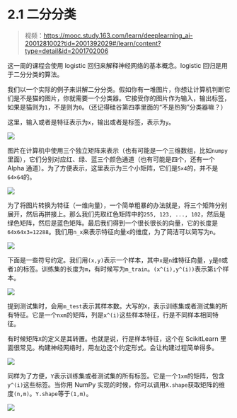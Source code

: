 # 2.1 二分分类

> 视频：<https://mooc.study.163.com/learn/deeplearning_ai-2001281002?tid=2001392029#/learn/content?type=detail&id=2001702006>

这一周的课程会使用 logistic 回归来解释神经网络的基本概念。logistic 回归是用于二分分类的算法。

我们以一个实际的例子来讲解二分分类。假如你有一堆图片，你想让计算机判断它们是不是猫的图片，你就需要一个分类器。它接受你的图片作为输入，输出标签，如果是猫则为`1`，不是则为`0`。（还记得硅谷第四季里面的“不是热狗”分类器嘛？）

这里，输入或者是特征表示为`x`，输出或者是标签，表示为`y`。

![](img/2-1-1.jpg)

图片在计算机中使用三个独立矩阵来表示（也有可能是一个三维数组，比如`numpy`里面），它们分别对应红、绿、蓝三个颜色通道（也有可能是四个，还有一个 Alpha 通道）。为了方便表示，这里表示为三个小矩阵，它们是`5×4`的，并不是`64×64`的。

![](img/2-1-2.jpg)

为了将图片转换为特征（一维向量），一个简单粗暴的办法就是，将三个矩阵分别展开，然后再拼接上。那么我们先取红色矩阵中的`255, 123, ..., 102`，然后是绿色矩阵，然后是蓝色矩阵。最后我们得到一个很长很长的向量，它的长度是`64x64x3=12288`。我们用`n_x`来表示特征向量`x`的维度，为了简洁可以简写为`n`。

![](img/2-1-3.jpg)

下面是一些符号约定。我们用`(x,y)`表示一个样本，其中`x`是`n`维特征向量，`y`是`0`或者`1`的标签。训练集的长度为`m`，有时候写为`m_train`。`(x^(i),y^(i))`表示第`i`个样本。

![](img/2-1-4.jpg)

提到测试集时，会用`m_test`表示其样本数。大写的`X`，表示训练集或者测试集的所有特征。它是一个`nxm`的矩阵，列是`x^(i)`这些样本特征，行是不同样本相同特征。

有时候矩阵`X`的定义是其转置。也就是说，行是样本特征，这个在 ScikitLearn 里面很常见。构建神经网络时，用左边这个约定形式。会让构建过程简单得多。

![](img/2-1-5.jpg)

同样为了方便，`Y`表示训练集或者测试集的所有标签。它是一个`1xm`的矩阵，包含`y^(i)`这些标签。当你用 NumPy 实现的时候，你可以调用`X.shape`获取矩阵的维度`(n,m)`。`Y.shape`等于`(1,m)`。

![](img/2-1-6.jpg)
